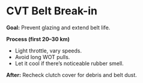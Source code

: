 # CVT Belt Break-in

**Goal:** Prevent glazing and extend belt life.

**Process (first 20–30 km)**
- Light throttle, vary speeds.
- Avoid long WOT pulls.
- Let it cool if there’s noticeable rubber smell.

**After:** Recheck clutch cover for debris and belt dust.
